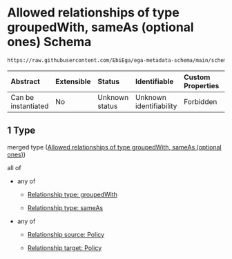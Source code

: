 # Allowed relationships of type groupedWith, sameAs (optional ones) Schema

```txt
https://raw.githubusercontent.com/EbiEga/ega-metadata-schema/main/schemas/EGA.policy.json#/properties/policyRelationships/items/allOf/1/anyOf/1
```



| Abstract            | Extensible | Status         | Identifiable            | Custom Properties | Additional Properties | Access Restrictions | Defined In                                                                   |
| :------------------ | :--------- | :------------- | :---------------------- | :---------------- | :-------------------- | :------------------ | :--------------------------------------------------------------------------- |
| Can be instantiated | No         | Unknown status | Unknown identifiability | Forbidden         | Allowed               | none                | [EGA.policy.json\*](../../../schemas/EGA.policy.json "open original schema") |

## 1 Type

merged type ([Allowed relationships of type groupedWith, sameAs (optional ones)](ega-8-properties-policy-relationships-items-allof-relationship-constraints-for-a-policy-anyof-allowed-relationships-of-type-groupedwith-sameas-optional-ones.md))

all of

*   any of

    *   [Relationship type: groupedWith](ega-4-defs-relationship-type-groupedwith.md "check type definition")

    *   [Relationship type: sameAs](ega-4-defs-relationship-type-sameas.md "check type definition")

*   any of

    *   [Relationship source: Policy](ega-4-defs-relationship-source-policy.md "check type definition")

    *   [Relationship target: Policy](ega-4-defs-relationship-target-policy.md "check type definition")
